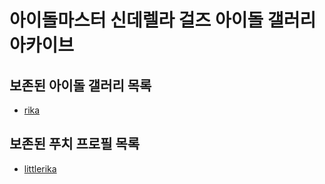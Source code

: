 # 아이돌마스터 신데렐라 걸즈 아이돌 갤러리 아카이브

## 보존된 아이돌 갤러리 목록
* [rika](idols/rika)

## 보존된 푸치 프로필 목록
* [littlerika](etc/puchi/littlerika)
